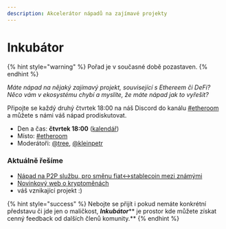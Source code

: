 ```yaml
---
description: Akcelerátor nápadů na zajímavé projekty
---
```


# Inkubátor

{% hint style="warning" %}
Pořad je v současné době pozastaven.
{% endhint %}

_Máte nápad na nějaký zajímavý projekt, související s Ethereem či DeFi? Něco vám v ekosystému chybí a myslíte, že máte nápad jak to vyřešit?_

Připojte se každý druhý čtvrtek 18:00 na náš Discord do kanálu [#etheroom](../../udalosti/etheroom/) a můžete s námi váš nápad prodiskutovat.

* Den a čas: **čtvrtek 18:00** ([kalendář](https://forum.gwei.cz/calendar))
* Místo: [#etheroom](../../udalosti/etheroom/)
* Moderátoři: [@tree](https://forum.gwei.cz/u/tree), [@kleinpetr](https://forum.gwei.cz/u/kleinpetr)

### Aktuálně řešíme

* [Nápad na P2P službu, pro směnu fiat↔stablecoin mezi známými](https://forum.gwei.cz/t/napad-na-p2p-sluzbu-pro-smenu-fiat-stablecoin-mezi-znamymi/203)
* [Novinkový web o kryptoměnách](https://forum.gwei.cz/t/novinkovy-web-o-kryptomenach/232)
* váš vznikající projekt :)

{% hint style="success" %}
Nebojte se přijít i pokud nemáte konkrétní představu či jde jen o maličkost, _**Inkubátor**_** je prostor kde můžete získat cenný feedback od dalších členů komunity.**
{% endhint %}
